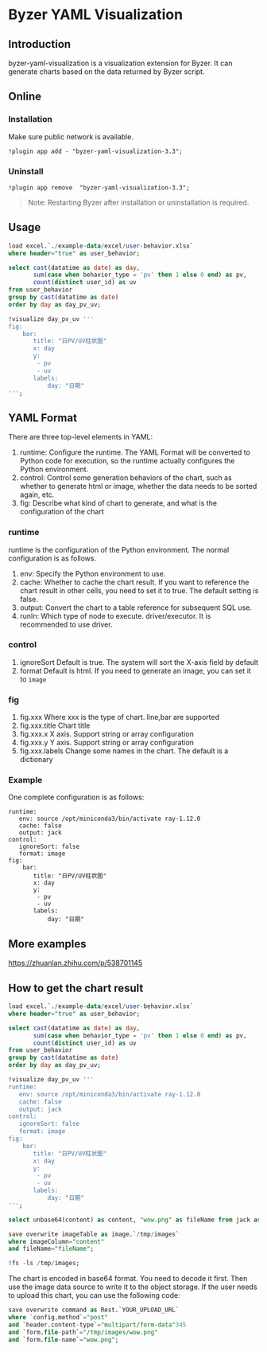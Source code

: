 # Byzer YAML Visualization
                          
## Introduction

byzer-yaml-visualization is a visualization extension for Byzer. 
It can generate charts based on the data returned by Byzer script.

## Online 

### Installation

Make sure public network is available.

```
!plugin app add - "byzer-yaml-visualization-3.3";
```

### Uninstall
                                                   
```
!plugin app remove  "byzer-yaml-visualization-3.3";
```

> Note: Restarting Byzer after installation or uninstallation is required.

## Usage

```sql
load excel.`./example-data/excel/user-behavior.xlsx` 
where header="true" as user_behavior;

select cast(datatime as date) as day,
       sum(case when behavior_type = 'pv' then 1 else 0 end) as pv,
       count(distinct user_id) as uv
from user_behavior
group by cast(datatime as date)
order by day as day_pv_uv;

!visualize day_pv_uv '''
fig:
    bar:
       title: "日PV/UV柱状图" 
       x: day
       y: 
        - pv
        - uv            
       labels: 
           day: "日期"           
''';
```

## YAML Format

There are three top-level elements in YAML:
1. runtime:  Configure the runtime. The YAML Format will be converted to Python code for execution, so the runtime actually configures the Python environment.
2. control:  Control some generation behaviors of the chart, such as whether to generate html or image, whether the data needs to be sorted again, etc.
3. fig:      Describe what kind of chart to generate, and what is the configuration of the chart


### runtime

runtime is the configuration of the Python environment. The normal configuration is as follows.

1. env:  Specify the Python environment to use.
2. cache:  Whether to cache the chart result. If you want to reference the chart result in other cells, you need to set it to true. The default setting is false.
3. output:  Convert the chart to a table reference for subsequent SQL use. 
4. runIn:  Which type of node to execute. driver/executor. It is recommended to use driver.


### control

1. ignoreSort  Default is true. The system will sort the X-axis field by default
2. format  Default is html. If you need to generate an image, you can set it to `image`

### fig

1. fig.xxx  Where xxx is the type of chart. line,bar are supported
2. fig.xxx.title Chart title
3. fig.xxx.x X axis. Support string or array configuration
4. fig.xxx.y Y axis. Support string or array configuration
5. fig.xxx.labels Change some names in the chart. The default is a dictionary

### Example

One complete configuration is as follows:


```
runtime: 
   env: source /opt/miniconda3/bin/activate ray-1.12.0
   cache: false
   output: jack
control:
   ignoreSort: false
   format: image   
fig:
    bar:
       title: "日PV/UV柱状图" 
       x: day
       y: 
        - pv
        - uv            
       labels: 
           day: "日期"
```

## More examples

https://zhuanlan.zhihu.com/p/538701145



## How to get the chart result

```sql
load excel.`./example-data/excel/user-behavior.xlsx` 
where header="true" as user_behavior;

select cast(datatime as date) as day,
       sum(case when behavior_type = 'pv' then 1 else 0 end) as pv,
       count(distinct user_id) as uv
from user_behavior
group by cast(datatime as date)
order by day as day_pv_uv;

!visualize day_pv_uv '''
runtime: 
   env: source /opt/miniconda3/bin/activate ray-1.12.0
   cache: false
   output: jack
control:
   ignoreSort: false
   format: image   
fig:
    bar:
       title: "日PV/UV柱状图" 
       x: day
       y: 
        - pv
        - uv            
       labels: 
           day: "日期"           
''';

select unbase64(content) as content, "wow.png" as fileName from jack as imageTable;

save overwrite imageTable as image.`/tmp/images` 
where imageColumn="content" 
and fileName="fileName";

!fs -ls /tmp/images;
```

The chart is encoded in base64 format. You need to decode it first. Then use the image data source to write it to the object storage. 
If the user needs to upload this chart, you can use the following code:


```sql
save overwrite command as Rest.`YOUR_UPLOAD_URL` 
where `config.method`="post"
and `header.content-type`="multipart/form-data"345
and `form.file-path`="/tmp/images/wow.png"
and `form.file-name`="wow.png";
```

